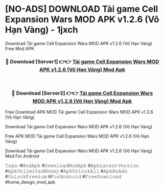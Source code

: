 # [NO-ADS] DOWNLOAD Tải game Cell Expansion Wars MOD APK v1.2.6 (Vô Hạn Vàng) - 1jxch
Download Tải game Cell Expansion Wars MOD APK v1.2.6 (Vô Hạn Vàng) Free Mod APK

<div align="center">
<h3>🔴 Download [Server1] 👉👉 <a href="https://apk-comot.site?title=Tải_game_Cell_Expansion_Wars_MOD_APK_v1.2.6_(Vô_Hạn_Vàng)">Tải game Cell Expansion Wars MOD APK v1.2.6 (Vô Hạn Vàng) Mod Apk</a></h3><br>

<h3>🔴 Download [Server2] 👉👉 <a href="https://apk-comot.site?title=Tải_game_Cell_Expansion_Wars_MOD_APK_v1.2.6_(Vô_Hạn_Vàng)">Tải game Cell Expansion Wars MOD APK v1.2.6 (Vô Hạn Vàng) Mod Apk</a></h3>
</div>


Free Download APK MOD Tải game Cell Expansion Wars MOD APK v1.2.6 (Vô Hạn Vàng)

Download Tải game Cell Expansion Wars MOD APK v1.2.6 (Vô Hạn Vàng) 

Free APK MOD Tải game Cell Expansion Wars MOD APK v1.2.6 (Vô Hạn Vàng) 

Download Tải game Cell Expansion Wars MOD APK v1.2.6 (Vô Hạn Vàng) Mod For Android

𝚃𝚊𝚐𝚜: #𝙼𝚘𝚍𝙰𝚙𝚔 #𝙳𝚘𝚠𝚗𝚕𝚘𝚊𝚍𝙼𝚘𝚍𝙰𝚙𝚔 #𝙰𝚙𝚔𝙻𝚊𝚝𝚎𝚜𝚝𝚅𝚎𝚛𝚜𝚒𝚘𝚗 #𝙰𝚙𝚔𝚄𝚗𝚕𝚒𝚖𝚒𝚝𝚎𝚍𝙼𝚘𝚗𝚎𝚢 #𝙰𝚙𝚔𝚄𝚗𝚕𝚘𝚌𝚔𝙰𝚕𝚕 #𝙰𝚙𝚔𝙽𝚘𝙰𝚍𝚜 #𝚄𝚗𝚕𝚘𝚌𝚔𝙿𝚛𝚎𝚖𝚒𝚞𝚖 #𝙵𝚘𝚛𝙰𝚗𝚍𝚛𝚘𝚒𝚍 #𝙵𝚛𝚎𝚎𝙳𝚘𝚠𝚗𝚕𝚘𝚊𝚍 #home_design_mod_apk